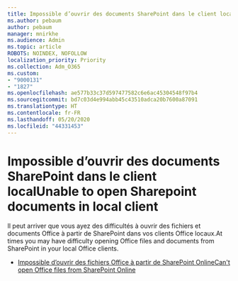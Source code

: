 ```yaml
---
title: Impossible d’ouvrir des documents SharePoint dans le client local
ms.author: pebaum
author: pebaum
manager: mnirkhe
ms.audience: Admin
ms.topic: article
ROBOTS: NOINDEX, NOFOLLOW
localization_priority: Priority
ms.collection: Adm_O365
ms.custom:
- "9000131"
- "1827"
ms.openlocfilehash: ae577b33c37d597477582c6e6ac45304548f97b4
ms.sourcegitcommit: bd7c03d4e994abb45c43510adca20b7600a87091
ms.translationtype: HT
ms.contentlocale: fr-FR
ms.lasthandoff: 05/20/2020
ms.locfileid: "44331453"
---
```

# <a name="unable-to-open-sharepoint-documents-in-local-client"></a><span data-ttu-id="15179-102">Impossible d’ouvrir des documents SharePoint dans le client local</span><span class="sxs-lookup"><span data-stu-id="15179-102">Unable to open Sharepoint documents in local client</span></span>

<span data-ttu-id="15179-103">Il peut arriver que vous ayez des difficultés à ouvrir des fichiers et documents Office à partir de SharePoint dans vos clients Office locaux.</span><span class="sxs-lookup"><span data-stu-id="15179-103">At times you may have difficulty opening Office files and documents from SharePoint in your local Office clients.</span></span>
- [<span data-ttu-id="15179-104">Impossible d’ouvrir des fichiers Office à partir de SharePoint Online</span><span class="sxs-lookup"><span data-stu-id="15179-104">Can't open Office files from SharePoint Online</span></span>](https://docs.microsoft.com/sharepoint/troubleshoot/administration/cant-open-office-files)
